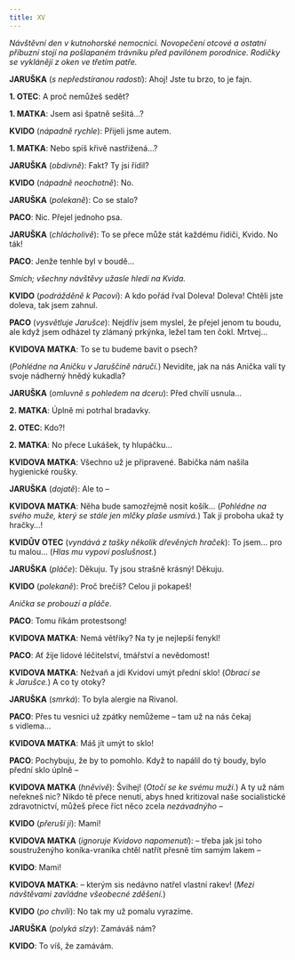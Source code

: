 ```yaml
---
title: XV
---
```


_Návštěvní den v kutnohorské nemocnici. Novopečení otcové a ostatní příbuzní stojí na pošlapaném trávníku před pavilónem porodnice. Rodičky se vyklánějí z oken ve třetím patře._

**JARUŠKA** (_s nepředstíranou radostí_): Ahoj! Jste tu brzo, to je fajn.

**1\. OTEC**: A proč nemůžeš sedět?

**1\. MATKA**: Jsem asi špatně sešitá…?

**KVIDO** (_nápadně rychle_): Přijeli jsme autem.

**1\. MATKA**: Nebo spíš křivě nastřižená…?

**JARUŠKA** (_obdivně_): Fakt? Ty jsi řídil?

**KVIDO** (_nápadně neochotně_): No.

**JARUŠKA** (_polekaně_): Co se stalo?

**PACO**: Nic. Přejel jednoho psa.

**JARUŠKA** (_chlácholivě_): To se přece může stát každému řidiči, Kvido. No ták!

**PACO**: Jenže tenhle byl v boudě…

_Smích; všechny návštěvy užasle hledí na Kvida._

**KVIDO** (_podrážděně k Pacovi_): A kdo pořád řval Doleva! Doleva! Chtěli jste doleva, tak jsem zahnul.

**PACO** (_vysvětluje Jarušce_): Nejdřív jsem myslel, že přejel jenom tu boudu, ale když jsem odházel ty zlámaný prkýnka, ležel tam ten čokl. Mrtvej…

**KVIDOVA MATKA**: To se tu budeme bavit o psech?

(_Pohlédne na Aničku v Jaruščině náručí._) Nevidíte, jak na nás Anička valí ty svoje nádherný hnědý kukadla?

**JARUŠKA** (_omluvně s pohledem na dceru_): Před chvílí usnula…

**2\. MATKA**: Úplně mi potrhal bradavky.

**2\. OTEC**: Kdo?!

**2\. MATKA**: No přece Lukášek, ty hlupáčku…

**KVIDOVA MATKA**: Všechno už je připravené. Babička nám našila hygienické roušky.

**JARUŠKA** (_dojatě_): Ale to –

**KVIDOVA MATKA**: Něha bude samozřejmě nosit košík… (_Pohlédne na svého muže, který se stále jen mlčky plaše usmívá._) Tak jí proboha ukaž ty hračky…!

**KVIDŮV OTEC** (_vyndává z tašky několik dřevěných hraček_): To jsem… pro tu malou… (_Hlas mu vypoví poslušnost._)

**JARUŠKA** (_pláče_): Děkuju. Ty jsou strašně krásný! Děkuju.

**KVIDO** (_polekaně_): Proč brečíš? Celou ji pokapeš!

_Anička se probouzí a pláče._

**PACO**: Tomu říkám protestsong!

**KVIDOVA MATKA**: Nemá větříky? Na ty je nejlepší fenykl!

**PACO**: Ať žije lidové léčitelství, tmářství a nevědomost!

**KVIDOVA MATKA**: Nežvaň a jdi Kvidovi umýt přední sklo! (_Obrací se k Jarušce._) A co ty otoky?

**JARUŠKA** (_smrká_): To byla alergie na Rivanol.

**PACO**: Přes tu vesnici už zpátky nemůžeme – tam už na nás čekaj s vidlema…

**KVIDOVA MATKA**: Máš jít umýt to sklo!

**PACO**: Pochybuju, že by to pomohlo. Když to napálil do tý boudy, bylo přední sklo úplně –

**KVIDOVA MATKA** (_hněvivě_): Švihej! (_Otočí se ke svému muži._) A ty už nám neřekneš nic? Nikdo tě přece nenutí, abys hned kritizoval naše socialistické zdravotnictví, můžeš přece říct něco zcela _nezávadnýho_ –

**KVIDO** (_přeruší ji_): Mami!

**KVIDOVA MATKA** (_ignoruje Kvidovo napomenutí_): – třeba jak jsi toho soustruženýho koníka-vraníka chtěl natřít přesně tím samým lakem –

**KVIDO**: Mami!

**KVIDOVA MATKA**: – kterým sis nedávno natřel vlastní rakev! (_Mezi návštěvami zavládne všeobecné zděšení._)

**KVIDO** (_po chvíli_): No tak my už pomalu vyrazíme.

**JARUŠKA** (_polyká slzy_): Zamáváš nám?

**KVIDO**: To víš, že zamávám.

